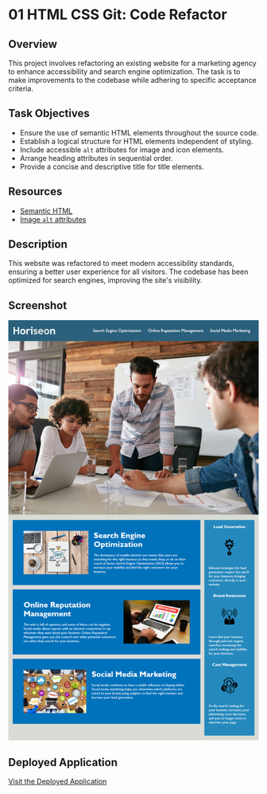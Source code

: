 # 01 HTML CSS Git: Code Refactor

## Overview

This project involves refactoring an existing website for a marketing agency to enhance accessibility and search engine optimization. The task is to make improvements to the codebase while adhering to specific acceptance criteria.

## Task Objectives

- Ensure the use of semantic HTML elements throughout the source code.
- Establish a logical structure for HTML elements independent of styling.
- Include accessible `alt` attributes for image and icon elements.
- Arrange heading attributes in sequential order.
- Provide a concise and descriptive title for title elements.

## Resources

- [Semantic HTML](https://www.w3schools.com/html/html5_semantic_elements.asp)
- [Image `alt` attributes](https://www.w3schools.com/tags/att_img_alt.asp)

## Description

This website was refactored to meet modern accessibility standards, ensuring a better user experience for all visitors. The codebase has been optimized for search engines, improving the site's visibility.

## Screenshot

![Website Screenshot](assets/images/01-html-css-git-challenge-demo.png)

## Deployed Application

[Visit the Deployed Application](https://rober-web.github.io/code-refactor-week1/)
